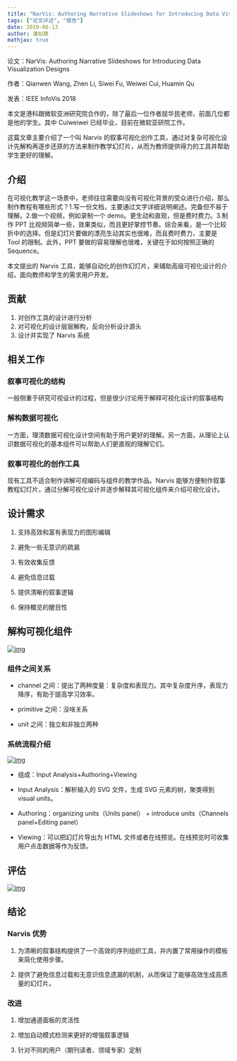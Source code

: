 ```yaml
---
title: "NarVis: Authoring Narrative Slideshows for Introducing Data Visualization Designs"
tags: ["论文评述", "报告"]
date: 2019-06-13
author: 潘如晟
mathjax: true
---
```


论文：NarVis: Authoring Narrative Slideshows for Introducing Data Visualization Designs

作者：Qianwen Wang, Zhen Li, Siwei Fu, Weiwei Cui, Huamin Qu

发表：IEEE InfoVis 2018

本文是港科跟微软亚洲研究院合作的，除了最后一位作者屈华民老师，前面几位都是他的学生。其中 Cuiweiwei 已经毕业，目前在微软亚研院工作。

这篇文章主要介绍了一个叫 Narvis 的叙事可视化创作工具，通过对复杂可视化设计先解构再逐步还原的方法来制作教学幻灯片，从而为教师提供得力的工具并帮助学生更好的理解。

## 介绍

在可视化教学这一场景中，老师往往需要向没有可视化背景的受众进行介绍，那么制作教程有哪些形式？1.写一份文档，主要通过文字详细说明阐述。完备但不易于理解。2.做一个视频，例如录制一个 demo。更生动和直观，但是费时费力。3.制作 PPT 比视频简单一些，效果类似，而且更好掌控节奏。综合来看，是一个比较折中的选择。但是幻灯片要做的漂亮生动其实也很难，而且费时费力，主要是 Tool 的限制。此外，PPT 要做的容易理解也很难，关键在于如何按照正确的 Sequence。

本文提出的 Narvis 工具，能够自动化的创作幻灯片，来辅助高级可视化设计的介绍，面向教师和学生的需求用户开发。

## 贡献

1. 对创作工具的设计进行分析
2. 对可视化的设计层层解构，反向分析设计源头
3. 设计并实现了 Narvis 系统

## 相关工作

### 叙事可视化的结构

一般侧重于研究可视设计的过程，但是很少讨论用于解释可视化设计的叙事结构

### 解构数据可视化

一方面，理清数据可视化设计空间有助于用户更好的理解。另一方面，从理论上认识数据可视化的基本组件可以帮助人们更直观的理解它们。

### 叙事可视化的创作工具

现有工具不适合制作讲解可视编码与组件的教学作品。Narvis 能够方便制作叙事教程幻灯片，通过分解可视化设计并逐步解释其可视化组件来介绍可视化设计。

## 设计需求

1. 支持高效和富有表现力的图形编辑

2. 避免一些无意识的疏漏

3. 有效收集反馈

4. 避免信息过载

5. 提供清晰的叙事逻辑

6. 保持概览的醒目性

## 解构可视化组件

[![img](http://www.cad.zju.edu.cn/home/vagblog/wp-content/uploads/2019/06/%E5%9B%BE%E7%89%87-1.png)](http://www.cad.zju.edu.cn/home/vagblog/wp-content/uploads/2019/06/图片-1.png)

### 组件之间关系

-   channel 之间：提出了两种度量：复杂度和表现力。其中复杂度升序，表现力降序，有助于提高学习效率。

-   primitive 之间：没啥关系

-   unit 之间：独立和非独立两种

### 系统流程介绍

[![img](http://www.cad.zju.edu.cn/home/vagblog/wp-content/uploads/2019/06/%E5%9B%BE%E7%89%87-2.png)](http://www.cad.zju.edu.cn/home/vagblog/wp-content/uploads/2019/06/图片-2.png)

-   组成：Input Analysis+Authoring+Viewing

-   Input Analysis：解析输入的 SVG 文件，生成 SVG 元素的树，聚类得到 visual units。

-   Authoring：organizing units（Units panel） + introduce units（Channels panel+Editing panel）

-   Viewing：可以把幻灯片导出为 HTML 文件或者在线预览。在线预览时可收集用户点击数据等作为反馈。

## 评估

[![img](http://www.cad.zju.edu.cn/home/vagblog/wp-content/uploads/2019/06/Snipaste_2019-06-13_21-05-58.png)](http://www.cad.zju.edu.cn/home/vagblog/wp-content/uploads/2019/06/Snipaste_2019-06-13_21-05-58.png)

## 结论

### Narvis 优势

1. 为清晰的叙事结构提供了一个高效的序列组织工具，并内置了常用操作的模板来简化使用步骤。

2. 提供了避免信息过载和无意识信息遗漏的机制，从而保证了能够高效生成高质量的幻灯片。

### 改进

1. 增加通道面板的灵活性

2. 增加自动模式检测来更好的增强叙事逻辑

3. 针对不同的用户（期刊读者、领域专家）定制
